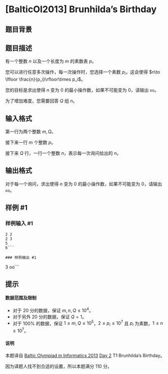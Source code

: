 # [BalticOI2013] Brunhilda’s Birthday

## 题目背景



## 题目描述

有一个整数 $n$ 以及一个长度为 $m$ 的素数表 $p$。

您可以进行任意多次操作，每一次操作时，您选择一个素数 $p_i$，这会使得 $n\to \lfloor \frac{n}{p_i}\rfloor\times p_i$。

您的目标是求出使得 $n$ 变为 $0$ 的最小操作数，如果不可能变为 $0$，请输出 `oo`。

为了增加难度，您需要回答 $Q$ 组 $n$。 

## 输入格式

第一行为两个整数 $m,Q$。

接下来一行 $m$ 个整数 $p$。

接下来 $Q$ 行，一行一个整数 $n$，表示每一次询问给出的 $n$。

## 输出格式

对于每一个询问，求出使得 $n$ 变为 $0$ 的最小操作数，如果不可能变为 $0$，请输出 `oo`。

## 样例 #1

### 样例输入 #1
```
2 2
2 3
5
6```

### 样例输出 #1

```
3
oo```

## 提示

#### 数据范围及限制
- 对于 $20$ 分的数据，保证 $m,n,Q\le 10^4$。
- 对于另外 $20$ 分的数据，保证 $Q=1$。
- 对于 $100\%$ 的数据，保证 $1\le m,Q\le 10^5$，$2\le p_i\le 10^7$ 且 $p_i$ 为素数，$1\le n\le 10^7$。

#### 说明
本题译自 [Baltic Olympiad in Informatics 2013](https://boi.cses.fi/tasks.php) [Day 2](https://boi.cses.fi/files/boi2013_day2.pdf) T1 Brunhilda’s Birthday。

因为译题人找不到合适的设置，所以本题满分 $110$ 分。
